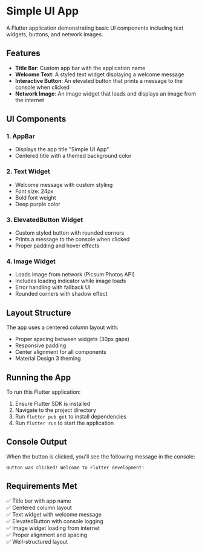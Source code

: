 # Simple UI App

A Flutter application demonstrating basic UI components including text widgets, buttons, and network images.

## Features

- **Title Bar**: Custom app bar with the application name
- **Welcome Text**: A styled text widget displaying a welcome message
- **Interactive Button**: An elevated button that prints a message to the console when clicked
- **Network Image**: An image widget that loads and displays an image from the internet

## UI Components

### 1. AppBar

- Displays the app title "Simple UI App"
- Centered title with a themed background color

### 2. Text Widget

- Welcome message with custom styling
- Font size: 24px
- Bold font weight
- Deep purple color

### 3. ElevatedButton Widget

- Custom styled button with rounded corners
- Prints a message to the console when clicked
- Proper padding and hover effects

### 4. Image Widget

- Loads image from network (Picsum Photos API)
- Includes loading indicator while image loads
- Error handling with fallback UI
- Rounded corners with shadow effect

## Layout Structure

The app uses a centered column layout with:

- Proper spacing between widgets (30px gaps)
- Responsive padding
- Center alignment for all components
- Material Design 3 theming

## Running the App

To run this Flutter application:

1. Ensure Flutter SDK is installed
2. Navigate to the project directory
3. Run `flutter pub get` to install dependencies
4. Run `flutter run` to start the application

## Console Output

When the button is clicked, you'll see the following message in the console:

```
Button was clicked! Welcome to Flutter development!
```

## Requirements Met

✅ Title bar with app name  
✅ Centered column layout  
✅ Text widget with welcome message  
✅ ElevatedButton with console logging  
✅ Image widget loading from internet  
✅ Proper alignment and spacing  
✅ Well-structured layout
